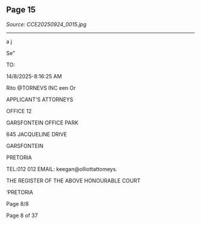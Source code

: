 ## Page 15

*Source: CCE20250924_0015.jpg*

---

a
j

Se"

TO:

14/8/2025-8:16:25 AM

Rito @TORNEVS INC
een Or

APPLICANT'S ATTORNEYS

OFFICE 12

GARSFONTEIN OFFICE PARK

645 JACQUELINE DRIVE

GARSFONTEIN

PRETORIA

TEL:012 012
EMAIL: keegan@olliottattomeys.

THE REGISTER OF THE ABOVE HONOURABLE COURT

‘PRETORIA

Page 8/8

Page 8 of 37
